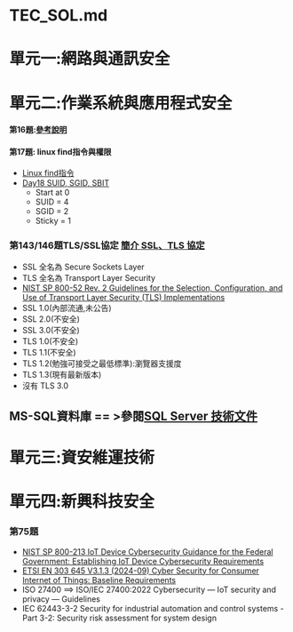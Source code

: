 # TEC_SOL.md
# 單元一:網路與通訊安全
# 單元二:作業系統與應用程式安全
#### 第16題:[參考說明](https://github.com/8wingflying/IPAS20241019/blob/main/%E8%A3%9C%E5%85%85%E6%95%99%E5%AD%B8/LINUX%E6%AC%8A%E9%99%90.md)
#### 第17題: linux find指令與權限
- [Linux find指令](https://ithelp.ithome.com.tw/articles/10210474)
- [Day18 SUID, SGID, SBIT](https://ithelp.ithome.com.tw/articles/10248302)
  - Start at 0
  - SUID = 4
  - SGID = 2
  - Sticky = 1
### 第143/146題TLS/SSL協定 [簡介 SSL、TLS 協定](https://ithelp.ithome.com.tw/articles/10219106)
- SSL 全名為 Secure Sockets Layer
- TLS 全名為 Transport Layer Security
- [NIST SP 800-52 Rev. 2 Guidelines for the Selection, Configuration, and Use of Transport Layer Security (TLS) Implementations](https://csrc.nist.gov/pubs/sp/800/52/r2/final)
- SSL 1.0(內部流通,未公告)
- SSL 2.0(不安全)
- SSL 3.0(不安全)
- TLS 1.0(不安全)
- TLS 1.1(不安全)
- TLS 1.2(勉強可接受之最低標準):瀏覽器支援度
- TLS 1.3(現有最新版本)
- 沒有 TLS 3.0 
## MS-SQL資料庫 == >參閱[SQL Server 技術文件](https://learn.microsoft.com/zh-tw/sql/sql-server/?view=sql-server-ver16)
# 單元三:資安維運技術
# 單元四:新興科技安全
### 第75題
- [NIST SP 800-213 IoT Device Cybersecurity Guidance for the Federal Government: Establishing IoT Device Cybersecurity Requirements](https://csrc.nist.gov/pubs/sp/800/213/final)
- [ETSI EN 303 645 V3.1.3 (2024-09) Cyber Security for Consumer Internet of Things: Baseline Requirements](https://www.etsi.org/deliver/etsi_en/303600_303699/303645/03.01.03_60/en_303645v030103p.pdf) 
- ISO 27400 ==> ISO/IEC 27400:2022 Cybersecurity — IoT security and privacy — Guidelines
- IEC 62443-3-2 Security for industrial automation and control systems - Part 3-2: Security risk assessment for system design


